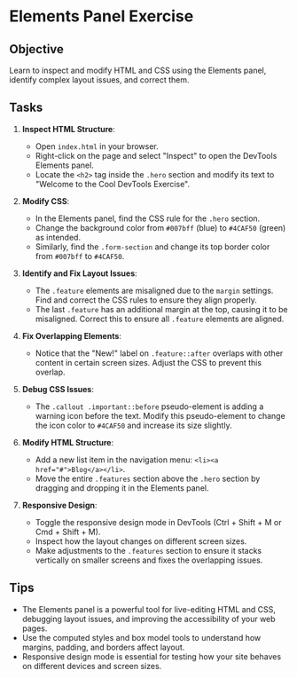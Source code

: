 # Elements Panel Exercise

## Objective
Learn to inspect and modify HTML and CSS using the Elements panel, identify complex layout issues, and correct them.

## Tasks

1. **Inspect HTML Structure**:
   - Open `index.html` in your browser.
   - Right-click on the page and select "Inspect" to open the DevTools Elements panel.
   - Locate the `<h2>` tag inside the `.hero` section and modify its text to "Welcome to the Cool DevTools Exercise".

2. **Modify CSS**:
   - In the Elements panel, find the CSS rule for the `.hero` section.
   - Change the background color from `#007bff` (blue) to `#4CAF50` (green) as intended.
   - Similarly, find the `.form-section` and change its top border color from `#007bff` to `#4CAF50`.

3. **Identify and Fix Layout Issues**:
   - The `.feature` elements are misaligned due to the `margin` settings. Find and correct the CSS rules to ensure they align properly.
   - The last `.feature` has an additional margin at the top, causing it to be misaligned. Correct this to ensure all `.feature` elements are aligned.

4. **Fix Overlapping Elements**:
   - Notice that the "New!" label on `.feature::after` overlaps with other content in certain screen sizes. Adjust the CSS to prevent this overlap.

5. **Debug CSS Issues**:
   - The `.callout .important::before` pseudo-element is adding a warning icon before the text. Modify this pseudo-element to change the icon color to `#4CAF50` and increase its size slightly.

6. **Modify HTML Structure**:
   - Add a new list item in the navigation menu: `<li><a href="#">Blog</a></li>`.
   - Move the entire `.features` section above the `.hero` section by dragging and dropping it in the Elements panel.


7. **Responsive Design**:
   - Toggle the responsive design mode in DevTools (Ctrl + Shift + M or Cmd + Shift + M).
   - Inspect how the layout changes on different screen sizes.
   - Make adjustments to the `.features` section to ensure it stacks vertically on smaller screens and fixes the overlapping issues.

## Tips
- The Elements panel is a powerful tool for live-editing HTML and CSS, debugging layout issues, and improving the accessibility of your web pages.
- Use the computed styles and box model tools to understand how margins, padding, and borders affect layout.
- Responsive design mode is essential for testing how your site behaves on different devices and screen sizes.
